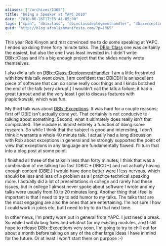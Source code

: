 ```yaml
---
aliases: ["/archives/1365"]
title: "Being a Speaker at YAPC 2010"
date: "2010-06-26T17:15:41-05:00"
tags: ["cpan", "dbixclass", "dbixclassdeploymenthandler", "dbixexceptions", "perl", "yapc", "yapc2010", "yapcna"]
guid: "http://blog.afoolishmanifesto.com/?p=1365"
---
```

This year Rob Kinyon and mst convinced me to do some speaking at YAPC. I ended up doing three forty minute talks. The [DBIx::Class](http://afoolishmanifesto.com/dbic-intro/slideshow.html) one was certainly the easiest, but also the one I was least invested in. I didn't write DBIx::Class and it's a big enough project that the slides nearly wrote themselves.

I also did a talk on [DBIx::Class::DeploymentHandler](http://afoolishmanifesto.com/dbicdh-intro/slideshow.html). I am a little frustrated with how this talk went down. I am confident that DBICDH is an excellent piece of software that can do some really cool things and I kinda botched the end of the talk (very abrupt.) I wouldn't call the talk a failure; it had a great turnout and at the very least I got to discuss features with jnapiorkowski, which was fun.

My third talk was about [DBIx::Exceptions](http://afoolishmanifesto.com/dbie-intro/slideshow.html). It was hard for a couple reasons; first off DBIE isn't actually done yet. That certainly is not conducive to talking about something. Second, what it ultimately does really isn't that complicated. The module is almost entirely a function of doing some research. So while I think that the subject is good and interesting, I don't think it warrants a whole 40 minute talk. I actually had a long discussion with Rob about exceptions in general and he strongly supported the point of view that exceptions in any language are fundamentally flawed. I'll turn that into a blog post at some point.

I finished all three of the talks in less than forty minutes; I think that was a combination of me talking too fast (DBIC + DBICDH) and not actually having enough content (DBIE.) I would have done better were I less nervous, which should be less and less of a problem as a I practice technical speaking more. I actually did a lot of presentations in college and rarely had these issues, but in college I almost never spoke about software I wrote and my talks were usually from 10 to 20 minutes long. Another thing that I feel is important is that I need to try to add humor to my talks. The talks that are the most engaging are also the ones that are entertaining. I'm not sure I how I could work in jokes etc, but I need to try to do that next time.

In other news, I'm pretty worn out in general from YAPC. I just need a break. So while I will do bug fixes and whatnot for my existing modules, and I still hope to release DBIx::Exceptions very soon, I'm going to try to chill out for about a month before taking on any of the other large ideas I have in mind for the future. Or at least I won't start them on purpose :-)

